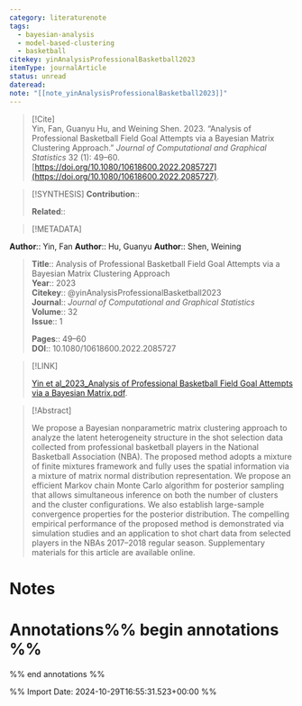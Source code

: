 ```yaml
---
category: literaturenote
tags:
  - bayesian-analysis
  - model-based-clustering
  - basketball
citekey: yinAnalysisProfessionalBasketball2023
itemType: journalArticle
status: unread
dateread: 
note: "[[note_yinAnalysisProfessionalBasketball2023]]"
---
```


> [!Cite]  
> Yin, Fan, Guanyu Hu, and Weining Shen. 2023. “Analysis of Professional Basketball Field Goal Attempts via a Bayesian Matrix Clustering Approach.” _Journal of Computational and Graphical Statistics_ 32 (1): 49–60. [https://doi.org/10.1080/10618600.2022.2085727](https://doi.org/10.1080/10618600.2022.2085727).

> [!SYNTHESIS] 
>**Contribution**::
>
>**Related**:: 
>

> [!METADATA]  
>
**Author**:: Yin, Fan
**Author**:: Hu, Guanyu
**Author**:: Shen, Weining<br>
> **Title**:: Analysis of Professional Basketball Field Goal Attempts via a Bayesian Matrix Clustering Approach    
> **Year**:: 2023     
> **Citekey**:: @yinAnalysisProfessionalBasketball2023    
>**Journal**:: *Journal of Computational and Graphical Statistics*    
>**Volume**:: 32    
>**Issue**:: 1     
>    
>    
>     
> **Pages**:: 49–60    
>**DOI**:: 10.1080/10618600.2022.2085727    
>

> [!LINK] 
>
> [Yin et al_2023_Analysis of Professional Basketball Field Goal Attempts via a Bayesian Matrix.pdf](file:///Users/steven/Library/Mobile%20Documents/com~apple~CloudDocs/Zotero/bibliography/Journal%20of%20Computational%20and%20Graphical%20Statistics/2023/Yin%20et%20al_2023_Analysis%20of%20Professional%20Basketball%20Field%20Goal%20Attempts%20via%20a%20Bayesian%20Matrix.pdf).

>[!Abstract]
>
>We propose a Bayesian nonparametric matrix clustering approach to analyze the latent heterogeneity structure in the shot selection data collected from professional basketball players in the National Basketball Association (NBA). The proposed method adopts a mixture of finite mixtures framework and fully uses the spatial information via a mixture of matrix normal distribution representation. We propose an efficient Markov chain Monte Carlo algorithm for posterior sampling that allows simultaneous inference on both the number of clusters and the cluster configurations. We also establish large-sample convergence properties for the posterior distribution. The compelling empirical performance of the proposed method is demonstrated via simulation studies and an application to shot chart data from selected players in the NBAs 2017–2018 regular season. Supplementary materials for this article are available online.
>>


# Notes<br>
# Annotations%% begin annotations %%  
 
  
%% end annotations %%

%% Import Date: 2024-10-29T16:55:31.523+00:00 %%
